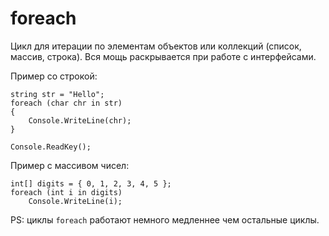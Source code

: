 # foreach
Цикл для итерации по элементам объектов или коллекций (список, массив, строка). Вся мощь раскрывается при работе с интерфейсами.

Пример со строкой:

    string str = "Hello";
    foreach (char chr in str)
    {
        Console.WriteLine(chr);
    }

    Console.ReadKey();

Пример с массивом чисел:

    int[] digits = { 0, 1, 2, 3, 4, 5 };
    foreach (int i in digits)
        Console.WriteLine(i);

PS: циклы `foreach` работают немного медленнее чем остальные циклы.
